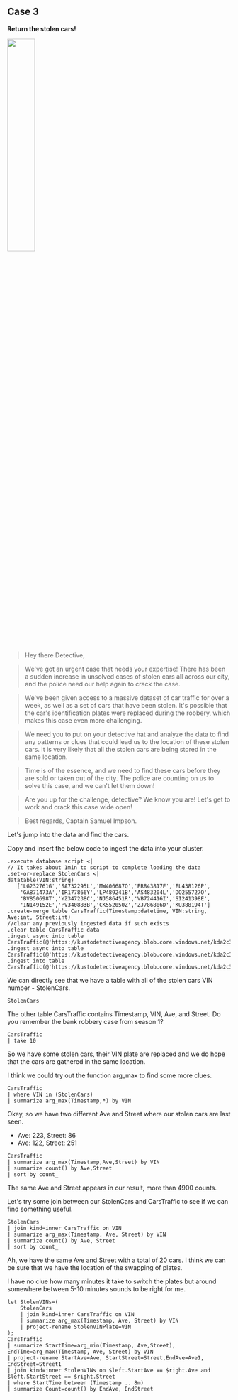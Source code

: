 ## Case 3

**Return the stolen cars!**

<img src="https://detective.kusto.io/_next/image?url=https://kda-webassets.azureedge.net/images/s2_case_003_48c588e3.png&w=750&q=75" width=35% height=35%>

> Hey there Detective,

> We've got an urgent case that needs your expertise! There has been a sudden increase in unsolved cases of stolen cars all across our city, and the police need our help again to crack the case.

> We've been given access to a massive dataset of car traffic for over a week, as well as a set of cars that have been stolen. It's possible that the car's identification plates were replaced during the robbery, which makes this case even more challenging.

> We need you to put on your detective hat and analyze the data to find any patterns or clues that could lead us to the location of these stolen cars. It is very likely that all the stolen cars are being stored in the same location.

> Time is of the essence, and we need to find these cars before they are sold or taken out of the city. The police are counting on us to solve this case, and we can't let them down!

> Are you up for the challenge, detective? We know you are! Let's get to work and crack this case wide open!

> Best regards,
> Captain Samuel Impson.

[](/img/KDA/Road.png)

Let's jump into the data and find the cars.

Copy and insert the below code to ingest the data into your cluster. 

```kusto
.execute database script <|
// It takes about 1min to script to complete loading the data
.set-or-replace StolenCars <|
datatable(VIN:string)
   ['LG232761G','SA732295L','MW406687Q','PR843817F','EL438126P',
    'GA871473A','IR177866Y','LP489241B','AS483204L','DO255727O',
    'BV850698T','YZ347238C','NJ586451R','VB724416I','SI241398E',
    'IN149152E','PV340883B','CK552050Z','ZJ786806D','KU388194T']
.create-merge table CarsTraffic(Timestamp:datetime, VIN:string, Ave:int, Street:int)
//clear any previously ingested data if such exists
.clear table CarsTraffic data
.ingest async into table CarsTraffic(@'https://kustodetectiveagency.blob.core.windows.net/kda2c3cartraffic/log_00000.csv.gz')
.ingest async into table CarsTraffic(@'https://kustodetectiveagency.blob.core.windows.net/kda2c3cartraffic/log_00001.csv.gz')
.ingest into table CarsTraffic(@'https://kustodetectiveagency.blob.core.windows.net/kda2c3cartraffic/log_00002.csv.gz')
```

We can directly see that we have a table with all of the stolen cars VIN number - StolenCars. 

```kusto
StolenCars
```

The other table CarsTraffic contains Timestamp, VIN, Ave, and Street. Do you remember the bank robbery case from season 1? 

```kusto
CarsTraffic
| take 10
```

So we have some stolen cars, their VIN plate are replaced and we do hope that the cars are gathered in the same location. 

I think we could try out the function arg_max to find some more clues. 

```kusto
CarsTraffic
| where VIN in (StolenCars)
| summarize arg_max(Timestamp,*) by VIN
```

Okey, so we have two different Ave and Street where our stolen cars are last seen. 

* Ave: 223, Street: 86
* Ave: 122, Street: 251

```kusto
CarsTraffic
| summarize arg_max(Timestamp,Ave,Street) by VIN
| summarize count() by Ave,Street
| sort by count_
```

The same Ave and Street appears in our result, more than 4900 counts. 

Let's try some join between our StolenCars and CarsTraffic to see if we can find something useful. 

```kusto
StolenCars
| join kind=inner CarsTraffic on VIN
| summarize arg_max(Timestamp, Ave, Street) by VIN
| summarize count() by Ave, Street
| sort by count_
```

Ah, we have the same Ave and Street with a total of 20 cars. I think we can be sure that we have the location of the swapping of plates. 

I have no clue how many minutes it take to switch the plates but around somewhere between 5-10 minutes sounds to be right for me. 

```kusto
let StolenVINs=(   
    StolenCars
    | join kind=inner CarsTraffic on VIN
    | summarize arg_max(Timestamp, Ave, Street) by VIN
    | project-rename StolenVINPlate=VIN
);
CarsTraffic
| summarize StartTime=arg_min(Timestamp, Ave,Street), EndTime=arg_max(Timestamp, Ave, Street) by VIN
| project-rename StartAve=Ave, StartStreet=Street,EndAve=Ave1, EndStreet=Street1
| join kind=inner StolenVINs on $left.StartAve == $right.Ave and $left.StartStreet == $right.Street 
| where StartTime between (Timestamp .. 8m)
| summarize Count=count() by EndAve, EndStreet
```
